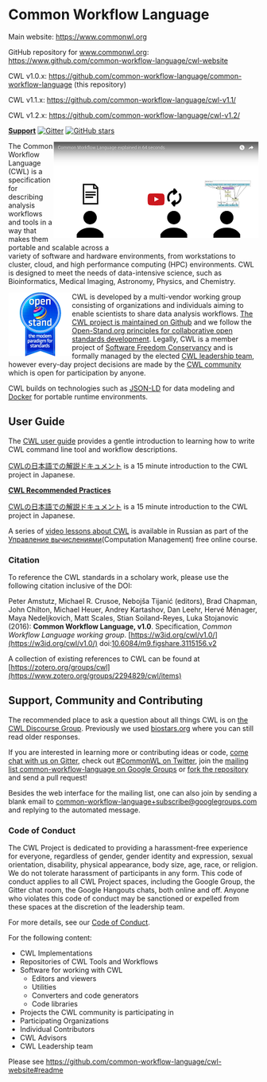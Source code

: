 Common Workflow Language
========================

Main website: https://www.commonwl.org

GitHub repository for www.commonwl.org:
https://www.github.com/common-workflow-language/cwl-website

CWL v1.0.x: https://github.com/common-workflow-language/common-workflow-language (this repository)

CWL v1.1.x: https://github.com/common-workflow-language/cwl-v1.1/

CWL v1.2.x: https://github.com/common-workflow-language/cwl-v1.2/

[**Support**](#Support) [![Gitter](https://badges.gitter.im/Join%20Chat.svg)](https://gitter.im/common-workflow-language/common-workflow-language?utm_source=badge&utm_medium=badge&utm_campaign=pr-badge&utm_content=badge)
[![GitHub stars](https://img.shields.io/github/stars/common-workflow-language/common-workflow-language.svg)](https://github.com/common-workflow-language/common-workflow-language/stargazers)

<a href="https://www.youtube.com/watch?v=86eY8xs-Vo8"><img align="right"
src="https://github.com/common-workflow-language/logo/raw/main/intro_video_screenshot_413x193.png"
alt="[Video] Common Workflow Language explained in 64 seconds"></a>
The Common Workflow Language (CWL) is a specification for describing analysis
workflows and tools in a way that makes them portable and scalable across a\
variety of software and hardware environments, from workstations to cluster,
cloud, and high performance computing (HPC) environments.  CWL is designed to
meet the needs of data-intensive science, such as Bioinformatics, Medical
Imaging, Astronomy, Physics, and Chemistry.

<a href="https://open-stand.org/about-us/principles"><img align="left"
src="https://github.com/common-workflow-language/cwl-website/raw/main/openstand-128x128-blue.png" alt="Open Stand badge"></a>
CWL is developed by a multi-vendor working group consisting of
organizations and individuals aiming to enable scientists to share data
analysis workflows.  [The CWL project is maintained on
Github](https://github.com/common-workflow-language/common-workflow-language)
and we follow the [Open-Stand.org principles for collaborative open standards development](https://open-stand.org/about-us/principles/).
Legally, CWL is a member project of [Software Freedom Conservancy](https://sfconservancy.org/news/2018/apr/11/cwl-new-member-project/)
and is formally managed by the elected [CWL leadership team](#Leadership_Team),
however every-day project decisions are made by the [CWL community](#Support)
which is open for participation by anyone.

CWL builds on technologies such as [JSON-LD](https://json-ld.org)
for data modeling and [Docker](https://www.docker.com/) for portable runtime
environments.

## User Guide

The [CWL user guide](https://www.commonwl.org/user_guide/) provides a
gentle introduction to learning how to write CWL command line tool and workflow
descriptions.

[CWLの日本語での解説ドキュメント](https://github.com/pitagora-galaxy/cwl/wiki/CWL-Start-Guide-JP)
is a 15 minute introduction to the CWL project in Japanese.

[**CWL Recommended Practices**](http://www.commonwl.org/user_guide/rec-practices/)

[CWLの日本語での解説ドキュメント](https://github.com/pitagora-galaxy/cwl/wiki/CWL-Start-Guide-JP) is a 15 minute introduction to the
CWL project in Japanese.

A series of [video lessons about CWL](https://stepik.org/lesson/35918/step/1?unit=15070) is available in Russian as part of the [Управление вычислениями](https://stepik.org/course/1612/syllabus)(Computation Management) free online course.

### Citation

To reference the CWL standards in a scholary work, please use the following
citation inclusive of the DOI:

Peter Amstutz, Michael R. Crusoe, Nebojša Tijanić (editors), Brad Chapman, John
Chilton, Michael Heuer, Andrey Kartashov, Dan Leehr, Hervé Ménager, Maya
Nedeljkovich, Matt Scales, Stian Soiland-Reyes, Luka Stojanovic (2016):
**Common Workflow Language, v1.0**. Specification, _Common Workflow Language
working group_. [https://w3id.org/cwl/v1.0/](https://w3id.org/cwl/v1.0/)
doi:[10.6084/m9.figshare.3115156.v2](https://doi.org/10.6084/m9.figshare.3115156.v2)

A collection of existing references to CWL can be found at [https://zotero.org/groups/cwl](https://www.zotero.org/groups/2294829/cwl/items)

<a name="Support"></a>
## Support, Community and Contributing

The recommended place to ask a question about all things CWL is on [the CWL Discourse Group](https://cwl.discourse.group/).
Previously we used [biostars.org](https://www.biostars.org/t/cwl/) where you can still read older responses.

If you are interested in learning more or contributing ideas or code,
[come chat with us on Gitter](https://gitter.im/common-workflow-language/common-workflow-language),
check out [#CommonWL on Twitter](https://twitter.com/search?q=%23CommonWL),
join the [mailing list common-workflow-language on Google Groups](https://groups.google.com/forum/#!forum/common-workflow-language) or
[fork the repository](https://github.com/common-workflow-language/common-workflow-language)
and send a pull request!

Besides the web interface for the mailing list, one can also join by sending a blank email to
common-workflow-language+subscribe@googlegroups.com and replying to the automated message.

### Code of Conduct

The CWL Project is dedicated to providing a harassment-free experience for
everyone, regardless of gender, gender identity and expression, sexual
orientation, disability, physical appearance, body size, age, race, or
religion. We do not tolerate harassment of participants in any form.
This code of conduct applies to all CWL Project spaces, including the Google
Group, the Gitter chat room, the Google Hangouts chats, both online and off.
Anyone who violates this code of conduct may be sanctioned or expelled from
these spaces at the discretion of the leadership team.

For more details, see our [Code of
Conduct](https://github.com/common-workflow-language/common-workflow-language/blob/main/CODE_OF_CONDUCT.md).

For the following content:
 - CWL Implementations
 - Repositories of CWL Tools and Workflows
 - Software for working with CWL
   - Editors and viewers
   - Utilities
   - Converters and code generators
   - Code libraries
 - Projects the CWL community is participating in
 - Participating Organizations
 - Individual Contributors
 - CWL Advisors
 - CWL Leadership team

Please see https://github.com/common-workflow-language/cwl-website#readme
